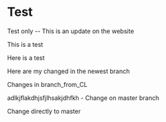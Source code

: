# Test
Test only -- This is an update on the website

This is a test

Here is a test


Here are my changed in the newest branch

Changes in branch_from_CL

adlkjflakdhjsfjlhsakjdhfkh - Change on master branch

Change directly to master
